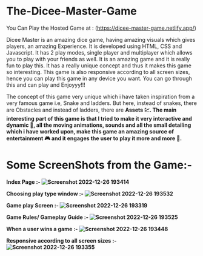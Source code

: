 # The-Dicee-Master-Game

You Can Play the Hosted Game at : (https://dicee-master-game.netlify.app/) 
 
Dicee Master is an amazing dice game, having amazing visuals which gives players, an amazing Experience. It is developed using HTML, CSS and Javascript. It has 2 play
modes, single player and multiplayer which allows you to play with your friends as well. It is an amazing game and it is really fun to play this. It has a really unique
concept and thus it makes this game so interesting. This game is also responsive according to all screen sizes, hence you can play this game in any device you want. You
can go through this and can play and Enjoyyy!!!
 
The concept of this game very unique which i have taken inspiration from a very famous game i.e, Snake and ladders. But here, instead of snakes, there are Obstacles and
instead of ladders, there are <b> Assets 💹. The main interesting part of this game is that I tried to make it very interactive and dynamic 🎲, all the moving
animations, sounds and all the small detailing which i have worked upon, make this game an amazing source of entertainment 🎮 and it engages the user to play it more and
more 🤩.



# Some ScreenShots from the Game:-

Index Page :- 
![Screenshot 2022-12-26 193414](https://user-images.githubusercontent.com/105994493/209579346-2088652d-15cd-409a-ba72-25f21c235a9e.png)
 
 Choosing play type window :- 
 ![Screenshot 2022-12-26 193532](https://user-images.githubusercontent.com/105994493/209579371-8ceb55e1-c368-4f34-8754-a783c02213f7.png)
 
 Game play Screen :- 
![Screenshot 2022-12-26 193319](https://user-images.githubusercontent.com/105994493/209579361-ceb5cadd-67df-4888-987d-3c092ee96f66.png)

 Game Rules/ Gameplay Guide :- 
![Screenshot 2022-12-26 193525](https://user-images.githubusercontent.com/105994493/209579393-705c593a-83ae-4233-836b-8cf6dbcb67e7.png)
 
 When a user wins a game :- 
![Screenshot 2022-12-26 193448](https://user-images.githubusercontent.com/105994493/209579410-c2fc184d-349e-41f0-9116-cc2da3001043.png)
 
 Responsive according to all screen sizes :- 
![Screenshot 2022-12-26 193355](https://user-images.githubusercontent.com/105994493/209579416-fb1279cc-569a-441f-b28e-58ec4ac39662.png)
